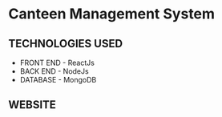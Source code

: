 # Canteen Management System

## TECHNOLOGIES USED
- FRONT END - ReactJs <br />
- BACK END - NodeJs <br />
- DATABASE - MongoDB <br />

## WEBSITE 

<!-- ## HOME PAGE 
 
> LIGHT MODE
<img width="100%" alt="LightMode" src="./client/public/SS/SS5.jpeg"/>

> DARK MODE
<img width="100%" alt="DarkMode" src="./client/public/SS/SS8.jpeg"/> 

> ADMIN
<img width="100%" alt="Admin1" src="./client/public/SS/SS12.jpeg"/>
<img width="100%" alt="Admin2" src="./client/public/SS/SS11.jpeg"/>

## LOGIN PAGE
<img width="100%" alt="Login" src="./client/public/SS/SS3.jpeg"/>
 -->
